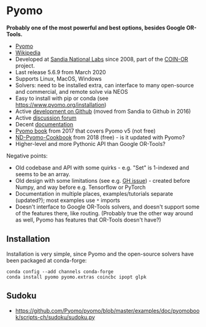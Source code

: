 # Pyomo

**Probably one of the most powerful and best options, besides Google OR-Tools.**

* [Pyomo](https://www.pyomo.org/)
* [Wikipedia](https://en.wikipedia.org/wiki/Pyomo)
* Developed at [Sandia National Labs](https://en.wikipedia.org/wiki/Sandia_National_Laboratories) since 2008, part of the [COIN-OR](https://en.wikipedia.org/wiki/COIN-OR) project.
* Last release 5.6.9 from March 2020
* Supports Linux, MacOS, Windows
* Solvers: need to be installed extra, can interface to many open-source and commercial, and remote solve via NEOS
* Easy to install with pip or conda (see https://www.pyomo.org/installation)
* Active [development on Github](https://github.com/Pyomo/pyomo) (moved from Sandia to Github in 2016)
* Active [discussion forum](https://groups.google.com/forum/#!forum/pyomo-forum)
* Decent [documentation](https://www.pyomo.org/documentation)
* [Pyomo book](https://www.springer.com/gp/book/9783319588193) from 2017 that covers Pyomo v5 (not free)
* [ND-Pyomo-Cookbook](https://jckantor.github.io/ND-Pyomo-Cookbook/) from 2018 (free) - is it updated with Pyomo?
* Higher-level and more Pythonic API than Google OR-Tools?

Negative points:
* Old codebase and API with some quirks - e.g. "Set" is 1-indexed and seems to be an array.
* Old design with some limitations (see e.g. [GH issue](https://github.com/Pyomo/pyomo/issues/1349)) - created before Numpy, and way before e.g. Tensorflow or PyTorch
* Documentation in multiple places, examples/tutorials separate (updated?); most examples use `*` imports
* Doesn't interface to Google OR-Tools solvers, and doesn't support some of the features there, like routing. (Probably true the other way around as well, Pyomo has features that OR-Tools doesn't have?)


## Installation

Installation is very simple, since Pyomo and the open-source solvers have been packaged at conda-forge:

```
conda config --add channels conda-forge
conda install pyomo pyomo.extras coincbc ipopt glpk
```

## Sudoku

* https://github.com/Pyomo/pyomo/blob/master/examples/doc/pyomobook/scripts-ch/sudoku/sudoku.py
